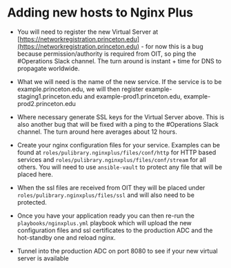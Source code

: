 Adding new hosts to Nginx Plus
==============================

* You will need to register the new Virtual Server at
  [https://networkregistration.princeton.edu](https://networkregistration.princeton.edu) - for now this is a bug because permission/authority is required from OIT, so
ping the #Operations Slack channel. The turn around is instant + time for DNS to
propagate worldwide.

* What we will need is the name of the new service. If the service is to be
  example.princeton.edu, we will then register example-staging1.princeton.edu
  and example-prod1.princeton.edu, example-prod2.princeton.edu

* Where necessary generate SSL keys for the Virtual Server above. This is also another bug that
  will be fixed with a ping to the #Operations Slack channel. The turn around
  here averages about 12 hours.

* Create your nginx configuration files for your service. Examples can be found
  at `roles/pulibrary.nginxplus/files/conf/http` for HTTP based services and
  `roles/pulibrary.nginxplus/files/conf/stream` for all others. You will need to
  use `ansible-vault` to protect any file that will be placed here.

* When the ssl files are received from OIT they will be placed under
  `roles/pulibrary.nginxplus/files/ssl` and will also need to be protected.

* Once you have your application ready you can then re-run the
  `playbooks/nginxplus.yml` playbook which will upload the new configuration
  files and ssl certificates to the production ADC and the hot-standby one and
  reload nginx.

* Tunnel into the production ADC on port 8080 to see if your new virtual server
  is available
